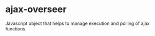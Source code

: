 ajax-overseer
=============

Javascript object that helps to manage execution and polling of ajax functions.